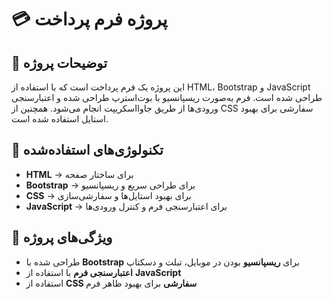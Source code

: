 # 💳 پروژه فرم پرداخت

## 📌 توضیحات پروژه

این پروژه یک فرم پرداخت است که با استفاده از HTML، Bootstrap و JavaScript طراحی شده است. فرم به‌صورت ریسپانسیو با بوت‌استرپ طراحی شده و اعتبارسنجی ورودی‌ها از طریق جاوااسکریپت انجام می‌شود. همچنین از CSS سفارشی برای بهبود استایل استفاده شده است.

## 🚀 تکنولوژی‌های استفاده‌شده

- **HTML** → برای ساختار صفحه
- **Bootstrap** → برای طراحی سریع و ریسپانسیو
- **CSS** → برای بهبود استایل‌ها و سفارشی‌سازی
- **JavaScript** → برای اعتبارسنجی فرم و کنترل ورودی‌ها

## 🎨 ویژگی‌های پروژه

- طراحی شده با **Bootstrap** برای **ریسپانسیو** بودن در موبایل، تبلت و دسکتاپ
- **اعتبارسنجی فرم** با استفاده از **JavaScript**
- استفاده از **CSS سفارشی** برای بهبود ظاهر فرم
